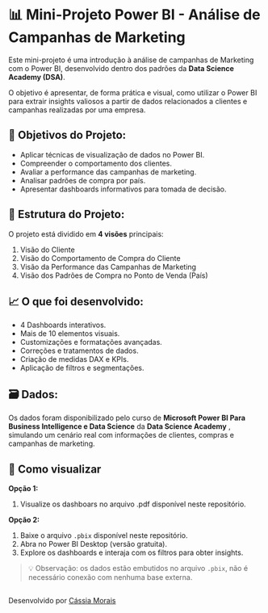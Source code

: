 # 📊 Mini-Projeto Power BI - Análise de Campanhas de Marketing

Este mini-projeto é uma introdução à análise de campanhas de Marketing com o Power BI, desenvolvido dentro dos padrões da **Data Science Academy (DSA)**.

O objetivo é apresentar, de forma prática e visual, como utilizar o Power BI para extrair insights valiosos a partir de dados relacionados a clientes e campanhas realizadas por uma empresa.

## 🎯 Objetivos do Projeto:

- Aplicar técnicas de visualização de dados no Power BI.
- Compreender o comportamento dos clientes.
- Avaliar a performance das campanhas de marketing.
- Analisar padrões de compra por país.
- Apresentar dashboards informativos para tomada de decisão.

## 📁 Estrutura do Projeto:

O projeto está dividido em **4 visões** principais:

1. Visão do Cliente  
2. Visão do Comportamento de Compra do Cliente  
3. Visão da Performance das Campanhas de Marketing
4. Visão dos Padrões de Compra no Ponto de Venda (País)
 
## 📈 O que foi desenvolvido:

- 4 Dashboards interativos.
- Mais de 10 elementos visuais.
- Customizações e formatações avançadas.
- Correções e tratamentos de dados.
- Criação de medidas DAX e KPIs.
- Aplicação de filtros e segmentações.

## 🗃️ Dados:

Os dados foram disponibilizado pelo curso de **Microsoft Power BI Para Business Intelligence e Data Science** da **Data Science Academy** , simulando um cenário real com informações de clientes, compras e campanhas de marketing.

## 📎 Como visualizar

**Opção 1:**
1. Visualize os dashboars no arquivo .pdf disponível neste repositório.

**Opção 2:**
1. Baixe o arquivo `.pbix` disponível neste repositório.
2. Abra no Power BI Desktop (versão gratuita).
3. Explore os dashboards e interaja com os filtros para obter insights.
   

> 💡 Observação: os dados estão embutidos no arquivo `.pbix`, não é necessário conexão com nenhuma base externa.

##
Desenvolvido por [Cássia Morais](mailto:cassia2011morais@gmail.com)  

